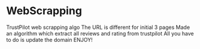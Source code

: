 # WebScrapping
TrustPilot web scrapping algo
The URL is different for initial 3 pages
Made an algorithm which extract all reviews and rating from trustpilot
All you have to do is update the domain
ENJOY!
